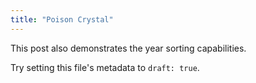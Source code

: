 ```yaml
---
title: "Poison Crystal"
---
```


This post also demonstrates the year sorting capabilities.

Try setting this file's metadata to `draft: true`.
